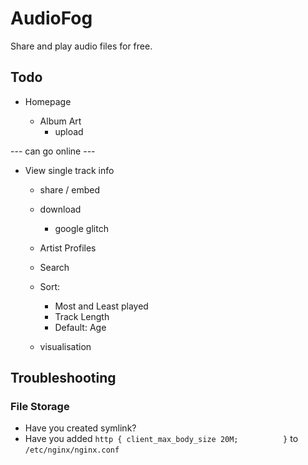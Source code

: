 # AudioFog

Share and play audio files for free.

## Todo

- Homepage

  - Album Art
    - upload

--- can go online ---

- View single track info
  - share / embed
  - download


    - google glitch

  - Artist Profiles

  - Search
  - Sort:
    - Most and Least played
    - Track Length
    - Default: Age

  - visualisation

## Troubleshooting

### File Storage
- Have you created symlink?
- Have you added `http {
      client_max_body_size 20M;         
}` to `/etc/nginx/nginx.conf`
